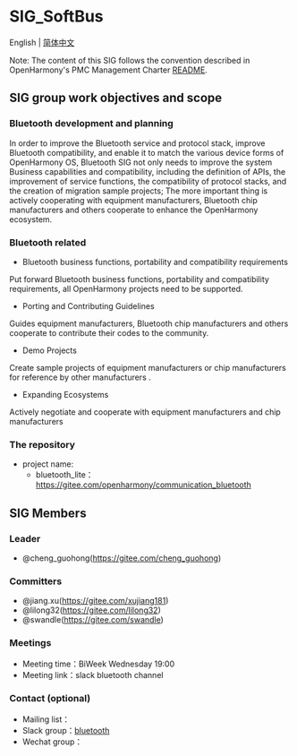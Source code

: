 # SIG_SoftBus 
English | [简体中文](./sig_bluetooth_cn.md)

Note: The content of this SIG follows the convention described in OpenHarmony's PMC Management Charter [README](/zh/pmc.md).

## SIG group work objectives and scope

### Bluetooth development and planning
In order to improve the Bluetooth service and protocol stack, improve Bluetooth compatibility,
and enable it to match the various device forms of OpenHarmony OS, Bluetooth SIG not only needs to improve the system
Business capabilities and compatibility, including the definition of APIs,
the improvement of service functions, the compatibility of protocol stacks, and the creation of migration sample projects;
The more important thing is actively cooperating 
with equipment manufacturers, Bluetooth chip manufacturers and others cooperate to enhance the OpenHarmony ecosystem.

### Bluetooth related
- Bluetooth business functions, portability and compatibility requirements 

Put forward Bluetooth business functions, portability and compatibility requirements, all OpenHarmony projects need to be supported.

- Porting and Contributing Guidelines

Guides equipment manufacturers, Bluetooth chip manufacturers and others cooperate to contribute their codes to the community.

- Demo Projects

Create sample projects of equipment manufacturers or chip manufacturers for reference by other manufacturers .

- Expanding Ecosystems

Actively negotiate and cooperate with equipment manufacturers and chip manufacturers

### The repository 
- project name:
  - bluetooth_lite：https://gitee.com/openharmony/communication_bluetooth

## SIG Members

### Leader
- @cheng_guohong(https://gitee.com/cheng_guohong)

### Committers
- @jiang.xu(https://gitee.com/xujiang181)
- @lilong32(https://gitee.com/lilong32)
- @swandle(https://gitee.com/swandle)

 ### Meetings
 - Meeting time：BiWeek Wednesday 19:00
 - Meeting link：slack bluetooth channel

### Contact (optional)

- Mailing list：
- Slack group：[bluetooth](https://app.slack.com/client/T01D9MR6E4W/C01UEQPRCMB)
- Wechat group：
